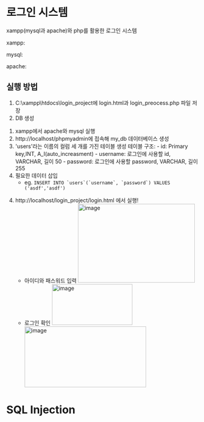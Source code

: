 # 로그인 시스템
xampp(mysql과 apache)와 php를 활용한 로그인 시스템

xampp:

mysql:

apache:

## 실행 방법
1. C:\xampp\htdocs\login_project에 login.html과 login_preocess.php 파일 저장
2. DB 생성
  1) xampp에서 apache와 mysql 실행
  2) http://localhost/phpmyadmin에 접속해 my_db 데이터베이스 생성
  3) 'users'라는 이름의 컬럼 세 개를 가진 테이블 생성
       테이블 구조:
         - id: Primary key,INT, A_I(auto_increasment)
         - username: 로그인에 사용할 id, VARCHAR, 길이 50
         - password: 로그인에 사용할 password, VARCHAR, 길이 255
  4) 필요한 데이터 삽입
       - eg. ``` INSERT INTO `users`(`username`, `password`) VALUES ('asdf','asdf') ```
4. http://localhost/login_project/login.html 에서 실행!
   - 아이디와 패스워드 입력
     <img width="307" height="207" alt="image" src="https://github.com/user-attachments/assets/de39cc64-dbaa-4a51-9ad2-a2826bfef4f2" />
   - 로그인 확인
     <img width="211" height="107" alt="image" src="https://github.com/user-attachments/assets/15a62195-5fb2-465a-931b-344e7ec54e79" />
     <img width="319" height="160" alt="image" src="https://github.com/user-attachments/assets/ffb45d9f-612f-4768-ab42-fd507854327e" />

# SQL Injection
